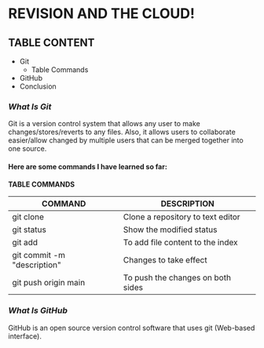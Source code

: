 # **REVISION AND THE CLOUD!**

## TABLE CONTENT
- Git
  - Table Commands
- GitHub
- Conclusion

### *What Is Git*

Git is a version control system that allows any user to make changes/stores/reverts to any files. Also, it allows users to collaborate easier/allow changed by multiple users that can be merged together into one source.

#### Here are some commands I have learned so far:

**TABLE COMMANDS**

| COMMAND | DESCRIPTION |
|   ---   |     ---     |
| git clone | Clone a repository to text editor |
|git status | Show the modified status |
| git add | To add file content to the index |
| git commit -m "description" | Changes to take effect |
| git push origin main | To push the changes on both sides |

### *What Is GitHub*
GitHub is an open source version control software that uses git (Web-based interface).  

